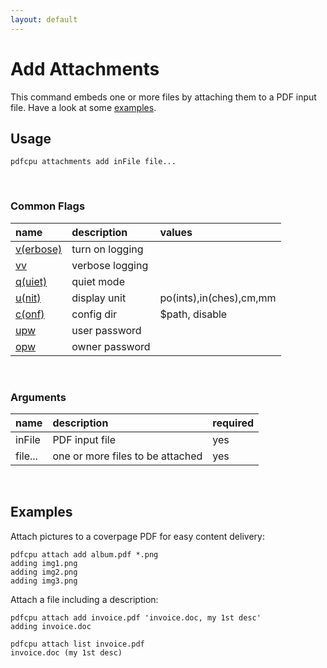 ```yaml
---
layout: default
---
```


# Add Attachments

This command embeds one or more files by attaching them to a PDF input file. Have a look at some [examples](#examples).

## Usage

```
pdfcpu attachments add inFile file...
```

<br>

### Common Flags

| name                                            | description     | values
|:------------------------------------------------|:----------------|:-------
| [v(erbose)](../getting_started/common_flags.md) | turn on logging |
| [vv](../getting_started/common_flags.md)        | verbose logging |
| [q(uiet)](../getting_started/common_flags.md)   | quiet mode      |
| [u(nit)](../getting_started/common_flags.md)    | display unit    | po(ints),in(ches),cm,mm
| [c(onf)](../getting_started/common_flags.md)       | config dir      | $path, disable
| [upw](../getting_started/common_flags.md)          | user password   |
| [opw](../getting_started/common_flags.md)          | owner password  |

<br>

### Arguments

| name         | description         | required
|:-------------|:--------------------|:--------
| inFile       | PDF input file      | yes
| file...      | one or more files to be attached | yes

<br>

## Examples

Attach pictures to a coverpage PDF for easy content delivery:

```
pdfcpu attach add album.pdf *.png
adding img1.png
adding img2.png
adding img3.png
```

Attach a file including a description:
```
pdfcpu attach add invoice.pdf 'invoice.doc, my 1st desc'
adding invoice.doc

pdfcpu attach list invoice.pdf
invoice.doc (my 1st desc)
```
